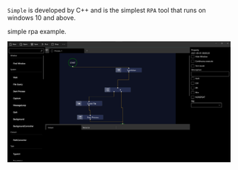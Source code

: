 `Simple` is developed by C++ and is the simplest `RPA` tool that runs on windows 10 and above.

simple rpa example.

![image thumb](./assets/full.png)
